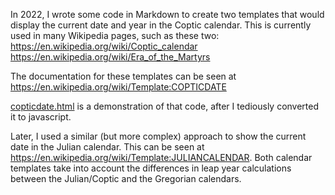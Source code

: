 In 2022, I wrote some code in Markdown to create two templates that would display the current date and year in the Coptic calendar. This is currently used in many Wikipedia pages, such as these two:
https://en.wikipedia.org/wiki/Coptic_calendar
https://en.wikipedia.org/wiki/Era_of_the_Martyrs

The documentation for these templates can be seen at https://en.wikipedia.org/wiki/Template:COPTICDATE

[copticdate.html](copticdate.html) is a demonstration of that code, after I tediously converted it to javascript.

Later, I used a similar (but more complex) approach to show the current date in the Julian calendar. This can be seen at https://en.wikipedia.org/wiki/Template:JULIANCALENDAR. Both calendar templates take into account the differences in leap year calculations between the Julian/Coptic and the Gregorian calendars.